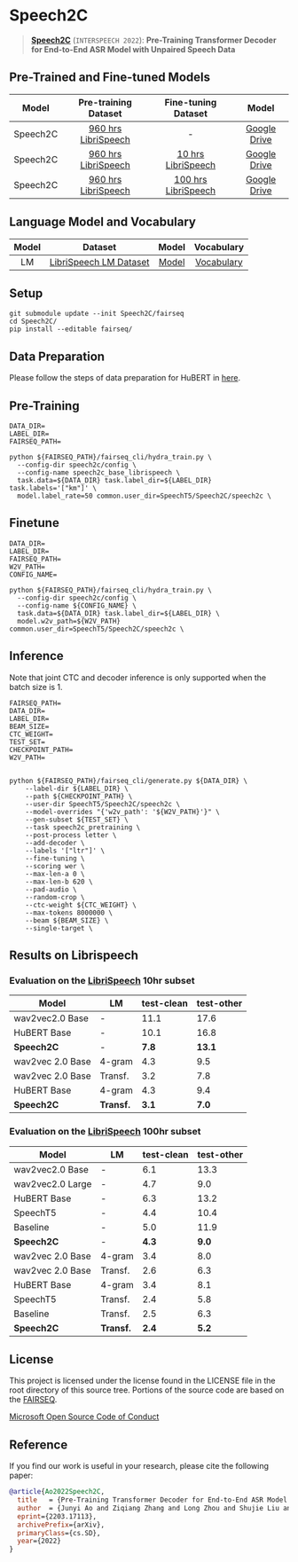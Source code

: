 # Speech2C

> [**Speech2C**](https://arxiv.org/abs/2203.17113) (```INTERSPEECH 2022```): **Pre-Training Transformer Decoder for End-to-End ASR Model with Unpaired Speech Data**

## Pre-Trained and Fine-tuned Models

|  Model   |               Pre-training Dataset               | Fine-tuning Dataset | Model |
| :------: | :----------------------------------------------: | :-----------------: | :-----: |
| Speech2C | [960 hrs LibriSpeech](http://www.openslr.org/12) |          -          | [Google Drive](https://drive.google.com/file/d/1nGZ0LWEwlLq2pz7o805YALsMr9irV0Za/view?usp=sharing)  |
| Speech2C | [960 hrs LibriSpeech](http://www.openslr.org/12) | [10 hrs LibriSpeech](http://www.openslr.org/12) |  [Google Drive](https://drive.google.com/file/d/1nWSAc-33LmcDQHzH8IjXVJsuk0JZTWgN/view?usp=sharing) |
| Speech2C | [960 hrs LibriSpeech](http://www.openslr.org/12) | [100 hrs LibriSpeech](http://www.openslr.org/12) |  [Google Drive](https://drive.google.com/file/d/1LwbQ5Y3tKZoK3s1ayLQgsfLTFnmkKNZs/view?usp=sharing) |


## Language Model and Vocabulary
|  Model   |  Dataset | Model | Vocabulary | 
| :------: | :------: | :---: | :--------: |
| LM | [LibriSpeech LM Dataset](https://www.openslr.org/11/) | [Model](https://drive.google.com/file/d/1I5aUtK61e6nObGnIaxfPBoNAsShRcF5n/view?usp=sharing)  | [Vocabulary](https://dl.fbaipublicfiles.com/fairseq/wav2vec/dict.ltr.txt) |

## Setup
```
git submodule update --init Speech2C/fairseq
cd Speech2C/
pip install --editable fairseq/
```

## Data Preparation
Please follow the steps of data preparation for HuBERT in [here](https://github.com/facebookresearch/fairseq/tree/main/examples/hubert#data-preparation).

## Pre-Training
```
DATA_DIR=
LABEL_DIR=
FAIRSEQ_PATH=

python ${FAIRSEQ_PATH}/fairseq_cli/hydra_train.py \
  --config-dir speech2c/config \
  --config-name speech2c_base_librispeech \
  task.data=${DATA_DIR} task.label_dir=${LABEL_DIR} task.labels='["km"]' \
  model.label_rate=50 common.user_dir=SpeechT5/Speech2C/speech2c \
```

## Finetune

```
DATA_DIR=
LABEL_DIR=
FAIRSEQ_PATH=
W2V_PATH=
CONFIG_NAME=

python ${FAIRSEQ_PATH}/fairseq_cli/hydra_train.py \
  --config-dir speech2c/config \
  --config-name ${CONFIG_NAME} \
  task.data=${DATA_DIR} task.label_dir=${LABEL_DIR} \
  model.w2v_path=${W2V_PATH} common.user_dir=SpeechT5/Speech2C/speech2c \
```

## Inference
Note that joint CTC and decoder inference is only supported when the batch size is 1.

```
FAIRSEQ_PATH=
DATA_DIR=
LABEL_DIR=
BEAM_SIZE=
CTC_WEIGHT=
TEST_SET=
CHECKPOINT_PATH=
W2V_PATH=


python ${FAIRSEQ_PATH}/fairseq_cli/generate.py ${DATA_DIR} \
    --label-dir ${LABEL_DIR} \
    --path ${CHECKPOINT_PATH} \
    --user-dir SpeechT5/Speech2C/speech2c \
    --model-overrides "{'w2v_path': '${W2V_PATH}'}" \
    --gen-subset ${TEST_SET} \
    --task speech2c_pretraining \
    --post-process letter \
    --add-decoder \
    --labels '["ltr"]' \
    --fine-tuning \
    --scoring wer \
    --max-len-a 0 \
    --max-len-b 620 \
    --pad-audio \
    --random-crop \
    --ctc-weight ${CTC_WEIGHT} \
    --max-tokens 8000000 \
    --beam ${BEAM_SIZE} \
    --single-target \
```

## Results on Librispeech

### Evaluation on the [LibriSpeech](http://www.openslr.org/12) 10hr subset

| Model         |LM                 | test-clean   | test-other   |
| ------------- |-------------      | ----|  ----|
| wav2vec2.0 Base          | -      | 11.1 | 17.6 |
| HuBERT Base              | -      | 10.1 | 16.8 |
| **Speech2C**              | -      | **7.8** | **13.1** |
| wav2vec 2.0 Base         | 4-gram | 4.3  |9.5   |
| wav2vec 2.0 Base   | Transf. |3.2  |7.8   |
| HuBERT Base              | 4-gram	|4.3 |9.4   |
| **Speech2C**              | **Transf.**     | **3.1** | **7.0** |

### Evaluation on the [LibriSpeech](http://www.openslr.org/12) 100hr subset

| Model         |LM                 | test-clean   | test-other   |
| ------------- |-------------      | ----|  ----|
| wav2vec2.0 Base          | -      | 6.1 | 13.3 |
| wav2vec2.0 Large          | -      | 4.7 | 9.0 |
| HuBERT Base              | -      | 6.3 | 13.2 |
| SpeechT5             | -      | 4.4 | 10.4 |
| Baseline                 | -      |  5.0 | 11.9 |
| **Speech2C**                 | - | **4.3**  |**9.0**   |
| wav2vec 2.0 Base         | 4-gram | 3.4  |8.0   |
| wav2vec 2.0 Base         | Transf. | 2.6  | 6.3   |
| HuBERT Base              | 4-gram	| 3.4  |8.1   |
| SpeechT5             | Transf. | 2.4  |5.8   |
| Baseline                 | Transf. | 2.5  |6.3   |
| **Speech2C**                 | **Transf.** | **2.4**  |**5.2**   |

## License

This project is licensed under the license found in the LICENSE file in the root directory of this source tree.
Portions of the source code are based on the [FAIRSEQ](https://github.com/pytorch/fairseq).

[Microsoft Open Source Code of Conduct](https://opensource.microsoft.com/codeofconduct)

## Reference

If you find our work is useful in your research, please cite the following paper:

```bibtex
@article{Ao2022Speech2C,
  title   = {Pre-Training Transformer Decoder for End-to-End ASR Model with Unpaired Speech Data},
  author  = {Junyi Ao and Ziqiang Zhang and Long Zhou and Shujie Liu and Haizhou Li and Tom Ko and Lirong Dai and Jinyu Li and Yao Qian and Furu Wei},
  eprint={2203.17113},
  archivePrefix={arXiv},
  primaryClass={cs.SD},
  year={2022}
}
```
